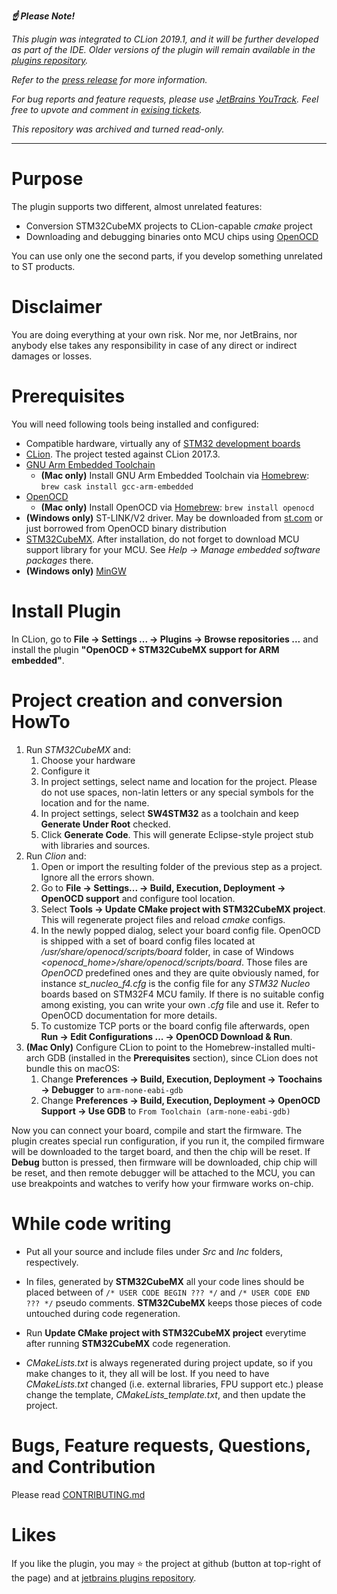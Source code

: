 ***:point_up: Please Note!***

*This plugin was integrated to CLion 2019.1, and it will be further developed as part of the IDE. Older versions of the 
plugin will remain available in the [plugins repository](https://plugins.jetbrains.com/plugin/10115).*

*Refer to the [press release](https://blog.jetbrains.com/clion/2019/02/clion-2019-1-eap-clion-for-embedded-development-part-iii/) for more information.*

*For bug reports and feature requests, please use 
[JetBrains YouTrack](https://youtrack.jetbrains.com/newIssue?project=CPP&description=Clion%20Version%3A%0AOpenOCD%20Version%3A%0AToolchain%20Version%3A%0ATarget%20MCU%2Fboard%3A&c=Subsystem%20Embedded).
Feel free to upvote and comment in [exising tickets](https://youtrack.jetbrains.com/issues?q=Subsystem:%20Embedded%20sort%20by:%20State%20).*

*This repository was archived and turned read-only.*

---

Purpose
===

The plugin supports two different, almost unrelated features:
 * Conversion STM32CubeMX projects to CLion-capable _cmake_ project
 * Downloading and debugging binaries onto MCU chips using [OpenOCD](http://openocd.org/)

You can use only one the second parts, if you develop something unrelated to ST products.

Disclaimer
===
You are doing everything at your own risk. Nor me, nor JetBrains, nor anybody else takes any 
responsibility in case of any direct or indirect damages or losses. 

Prerequisites
===
You will need following tools being installed and configured:

 * Compatible hardware, virtually any of [STM32 development boards](http://www.st.com/en/evaluation-tools/stm32-mcu-eval-tools.html)
 * [CLion](https://www.jetbrains.com/clion/). The project tested against CLion 2017.3.
 * [GNU Arm Embedded Toolchain](https://developer.arm.com/open-source/gnu-toolchain/gnu-rm)
   * **(Mac only)** Install GNU Arm Embedded Toolchain via [Homebrew](https://brew.sh/): `brew cask install gcc-arm-embedded`
 * [OpenOCD](http://openocd.org/)
   * **(Mac only)** Install OpenOCD via [Homebrew](https://brew.sh/): `brew install openocd`
 * **(Windows only)** ST-LINK/V2 driver. May be downloaded from 
 [st.com](http://www.st.com/en/development-tools/stsw-link009.html) or just borrowed from OpenOCD binary distribution
 * [STM32CubeMX](http://www.st.com/en/development-tools/stm32cubemx.html). After installation, do not forget
 to download MCU support library for your MCU. See _Help -> Manage embedded software packages_ there.
 * **(Windows only)** [MinGW](http://www.mingw.org/)

Install Plugin 
===
In CLion, go to **File  ->  Settings ... ->  Plugins  ->  Browse repositories ...** and install the plugin **"OpenOCD + STM32CubeMX support for ARM embedded"**.

Project creation and conversion HowTo
===
 1. Run _STM32CubeMX_ and:
    1. Choose your hardware
    1. Configure it
    1. In project settings, select name and location for the project. Please do not use spaces, non-latin letters or any special symbols for the location and for the name.
    1. In project settings, select **SW4STM32** as a toolchain and keep **Generate Under Root** checked.
    1. Click **Generate Code**. This will generate Eclipse-style project stub with libraries and sources. 
 1. Run _Clion_ and:
    1. Open or import the resulting folder of the previous step as a project. Ignore all the errors shown.
    1. Go to **File -\> Settings...  -\> Build, Execution, Deployment -\> OpenOCD support** and configure tool location.
    1. Select **Tools -\> Update CMake project with STM32CubeMX project**. This will regenerate project files and reload _cmake_ configs.
    1. In the newly popped dialog, select your board config file. OpenOCD is shipped with a set of board config files located at 
    */usr/share/openocd/scripts/board* folder, in case of Windows *\<openocd_home\>/share/openocd/scripts/board*. Those files are 
    _OpenOCD_ predefined ones and they are quite obviously named, for instance *st_nucleo_f4.cfg* is the config file for any *STM32 Nucleo* boards based on
      STM32F4 MCU family. If there is no suitable config among existing, you can write your own *.cfg* file and use it. 
      Refer to OpenOCD documentation for more details.
    1. To customize TCP ports or the board config file afterwards, open **Run -\> Edit Configurations ... -\> OpenOCD Download & Run**.
 1. **(Mac Only)** Configure CLion to point to the Homebrew-installed multi-arch GDB (installed in the **Prerequisites** section), 
    since CLion does not bundle this on macOS:
    1. Change **Preferences -\> Build, Execution, Deployment -\> Toochains -\> Debugger** to `arm-none-eabi-gdb`
    1. Change **Preferences -\> Build, Execution, Deployment -\> OpenOCD Support -\> Use GDB** to `From Toolchain (arm-none-eabi-gdb)`

Now you can connect your board, compile and start the firmware. The plugin creates special run configuration, 
if you run it, the compiled firmware will be downloaded to the target board, and then the chip will be reset. 
If **Debug** button is pressed, then firmware will be downloaded, chip chip will be reset, and then remote debugger will be attached 
to the MCU, you can use breakpoints and watches to verify how your firmware works on-chip.
 
    
While code writing    
===
 * Put all your source and include files under _Src_ and _Inc_ folders, respectively. 
 * In files, generated by **STM32CubeMX** all your code lines should be placed between of 
`/* USER CODE BEGIN ??? */` and `/* USER CODE END ??? */` pseudo comments. **STM32CubeMX** keeps those pieces of 
code untouched during code regeneration.
 * Run **Update CMake project with STM32CubeMX project** everytime after running **STM32CubeMX** code regeneration.
 
 * _CMakeLists.txt_ is always regenerated during project update, so if you make changes to it, they all will be lost. 
 If you need to have _CMakeLists.txt_ changed (i.e. external libraries, FPU support etc.) please 
 change the template, _CMakeLists_template.txt_, and then update the project.
 
Bugs, Feature requests, Questions, and Contribution
===

Please read [CONTRIBUTING.md](CONTRIBUTING.md)

Likes
===

If you like the plugin, you may :star: the project at github (button at top-right of the page) and at [jetbrains plugins repository](https://plugins.jetbrains.com/plugin/10115).
